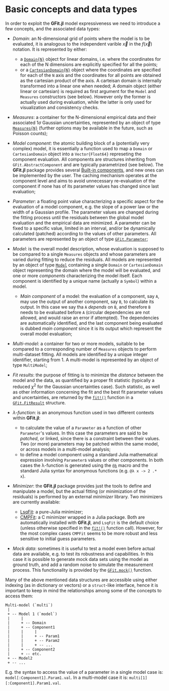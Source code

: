 # Basic concepts and data types

In order to exploit the **GFit.jl** model expressiveness we need to introduce a few concepts, and the associated data types:

- *Domain*: an N-dimensional grid of points where the model is to be evaluated, it is analogous to the independent varible $\vec{x}$ in the $f(\vec{x})$ notation. It is represented by either:
  - a [`Domain{N}`](@ref) object for linear domains, i.e. where the coordinates for each of the N dimensions are explicitly specified for all the points;
  - or a [`CartesianDomain{N}`](@ref) object where the coordinates are specified for each of the `N` axis and the coordinates for all points are obtained as the cartesian product of the axis.  A carteisan domain is internally transformed into a linear one when needed;
  A domain object (either linear or cartesian) is required as first argument for the `Model` and `Measures` constructors (see below). However only the former is actually used during evaluation, while the latter is only used for visualization and consistency checks.

- *Measures*: a container for the N-dimensional empirical data and their associated $1\sigma$ Gaussian uncertainties, represented by an object of type [`Measures{N}`](@ref) (further options may be available in the future, such as Poisson counts);

- *Model component*: the atomic building block of a (potentially very complex) model, it is essentially a function used to map a `Domain` or `CartesianDomain` object into a `Vector{Float64}` represeting the component evaluation.  All components are structures inheriting from `GFit.AbstractComponent` and are typically parametrized (see below).  The **GFit.jl** package provides several [Built-in components](@ref), and new ones can be implemented by the user.  The caching mechanism operates at the component level and aims to avoid unnecessary re-evaluation of the component if none has of its parameter values has changed since last evaluation;

- *Parameter*: a floating point value characterizing a specific aspect for the evaluation of a model component, e.g. the slope of a power law or the width of a Gaussian profile.  The parameter values are changed during the fitting process until the residuals between the global model evaluation and the empirical data are minimized.  A parameter can be fixed to a specific value, limited in an interval, and/or be dynamically calculated (patched) according to the values of other parameters.  All parameters are represented by an object of type [`GFit.Parameter`](@ref);

- *Model*: is the overall model description, whose evaluation is supposed to be compared to a single `Measures` objects and whose parameters are varied during fitting to reduce the residuals. All models are represented by an object of type [`Model`](@ref) containing a single `Domain` or `CartesianDomain` object representing the domain where the model will be evaluated, and one or more *components* characterizing the model itself.  Each component is identified by a unique name (actually a `Symbol`) within a model.
  - *Main component* of a model: the evaluation of a component, say `A`, may use the output of another component, say `B`, to calculate its output.  In this case we say tha `A` *depends* on `B`, and therefore `B` needs to be evaluated before `A` (circular dependencies are not allowed, and would raise an error if attempted).  The dependencies are automatically identified, and the last component being evaluated is dubbed *main component* since it is its output which represent the overall model evaluation;

- *Multi-model*: a container for two or more models, suitable to be compared to a corresponding number of `Measures` objects to perform multi-dataset fitting.  All models are identified by a unique integer identifier, starting from 1.  A multi-model is represented by an object of type `MultiModel`;

- *Fit results*: the purpose of fitting is to minimize the *distance* between the model and the data, as quantified by a proper fit statistic (typically a reduced $\chi^2$ for the Gaussian uncertainties case). Such statistic, as well as other information concerning the fit and the best fit parameter values and uncertainties, are returned by the [`fit!()`](@ref) function in a [`GFit.FitResult`](@ref) structure.

- *λ-function*: is an anonymous function used in two different contexts within **GFit.jl**:
  - to calculate the value of a `Parameter` as a function of other `Parameter`'s values. In this case the parameters are said to be *patched*, or linked, since there is a constraint between their values.  Two (or more) parameters may be patched within the same model, or across models in a multi-model analysis;
  - to define a model component using a standard Julia mathematical expression involving `Parameter`s values or other components.
  In both cases the λ-function is generated using the [`@λ`](@ref) macro and the standard Julia syntax for anonymous functions (e.g. `@λ x -> 2 .* x`).

- *Minimizer*: the **GFit.jl** package provides just the tools to define and manipulate a model, but the actual fitting (or minimization of the residuals) is performed by an external *minimizer* library.  Two minimizers are currently available:
  - [LsqFit](https://github.com/JuliaNLSolvers/LsqFit.jl): a pure-Julia minimizer;
  - [CMPFit](https://github.com/gcalderone/CMPFit.jl): a C minimizer wrapped in a Julia package.
  Both are automatically installed with **GFit.jl**, and `LsqFit` is the default choice (unless otherwise specified in the [`fit!()`](@ref) function call).  However, for the most complex cases `CMPFit` seems to be more robust and less sensitive to initial guess parameters.

- *Mock data*: sometimes it is useful to test a model even before actual data are available, e.g. to test its robustness and capabilities.  In this case it is possible to generate mock data sets using the model as ground truth, and add a random noise to simulate the measurement process. This  functionality is provided by the [`GFit.mock()`](@ref) function.

Many of the above mentioned data structures are accessible using either indexing (as in dictionary or vectors) or a `struct`-like interface, hence it is important to keep in mind the relationships among some of the concepts to access them:
```
Multi-model (`multi`)
 |
 + -- Model 1 (`model`)
 |     |
 |     + -- Domain
 |     + -- Component1
 |     |     |
 |     |     + -- Param1
 |     |     + -- Param2
 |     |     + -- ...
 |     + -- Component2
 |     + -- etc.
 + -- Model2
 + -- ...
```

E.g. the syntax to access the value of a parameter in a single model case is: `model[:Component1].Param1.val`.  In a multi-model case it is: `multi[1][:Component1].Param1.val`.
```
